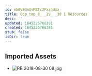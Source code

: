 ```yaml
---
id: eb0vEdnUvMZfc2FxzhUxa
title: Cop_top_8_ _29_ _18 1 Resources
desc: ''
updated: 1645225706391
created: 1645225706391
stub: false
isDir: true
---
```

## Imported Assets
- ![RB 2018-08-30 08.jpg](/assets/rb-2018-08-30-08.jpg)
